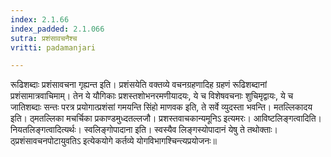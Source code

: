 ```yaml
---
index: 2.1.66
index_padded: 2.1.066
sutra: प्रशंसावचनैश्च
vritti: padamanjari

---
```

  रूढिशब्दाः प्रशंसावचना गृह्यन्त इति। प्रशंसयेति वक्तव्ये वचनग्रहणादिह ग्रहणं रूढिशब्दानां प्रशंसामात्रवाचिमाम्। तेन ये यौगिकाः प्रशस्तशोभनरमणीयादयः, ये च विशेषवचनाः शुचिमृद्वायः, ये च जातिशब्दाः सन्तः परत्र प्रयोगात्प्रशंसां गमयन्ति सिंहो माणवक इति, ते सर्वे व्युदस्ता भवन्ति। मतल्लिकादय इति। ठ्मतल्लिका मचर्चिका प्रकाण्डमुध्दतल्लजौ। प्रशस्तवाचकान्यमूनिऽ इत्यमरः। आविष्टलिङ्गत्वादिति। नियतलिङ्गत्वादित्यर्थः। स्वलिङ्गोपादाना इति। स्वस्यैव लिङ्गस्योपादानं येषु ते तथोक्ताः। ठ्प्रशंसावचनपोटायुवतिऽ इत्येकयोगे कर्तव्ये योगविभागश्चिन्त्यप्रयोजनः॥